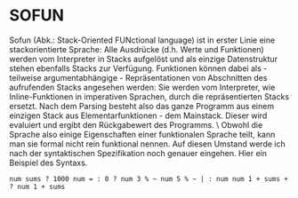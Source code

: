 # SOFUN
  Sofun (Abk.: Stack-Oriented FUNctional language) ist in erster Linie eine stackorientierte Sprache: Alle Ausdrücke (d.h. Werte und Funktionen) werden vom Interpreter in Stacks aufgelöst und als einzige Datenstruktur stehen ebenfalls Stacks zur Verfügung. Funktionen können dabei als - teilweise argumentabhängige - Repräsentationen von Abschnitten des aufrufenden Stacks angesehen werden: Sie werden vom Interpreter, wie Inline-Funktionen in imperativen Sprachen, durch die repräsentierten Stacks ersetzt. Nach dem Parsing besteht also das ganze Programm aus einem einzigen Stack aus Elementarfunktionen - dem Mainstack. Dieser wird evaluiert und ergibt den Rückgabewert des Programms. \\ Obwohl die Sprache also einige Eigenschaften einer funktionalen Sprache teilt, kann man sie formal nicht rein funktional nennen. Auf diesen Umstand werde ich nach der syntaktischen Spezifikation noch genauer eingehen. Hier ein Beispiel des Syntaxs.

    num sums ? 1000 num = : 0 ? num 3 % ~ num 5 % ~ | : num num 1 + sums + ? num 1 + sums


